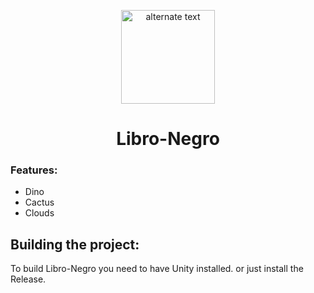  <p align="center">
    <img src="https://encrypted-tbn0.gstatic.com/images?q=tbn:ANd9GcQ26jyN2vQN2wZZoMFMg2LebpLmwfv6jh09U6bFqhasVGelrx8cuHbNP0AFcpH106xrgWk&usqp=CAU" height="150px" width="auto" alt="alternate text">
 </p>
 <h1  align="center">Libro-Negro</h1>


### Features:
- Dino
- Cactus
- Clouds


## Building the project:
To build Libro-Negro you need to have Unity installed.
or just install the Release.

